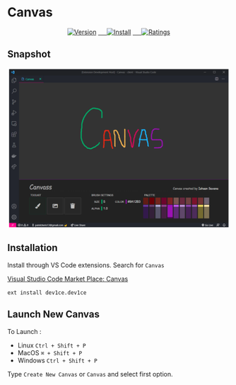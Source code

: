 # Canvas

<p align="center">
  <a href="https://marketplace.visualstudio.com/items?itemName=dev1ce.dev1ce">
    <img alt="Version" src="https://vsmarketplacebadge.apphb.com/version/dev1ce.dev1ce.svg?colorA=0288d1&colorB=0277bd&style=for-the-badge"></a>
  <a href="https://marketplace.visualstudio.com/items?itemName=dev1ce.dev1ce">&nbsp;&nbsp;&nbsp;&nbsp;
    <img alt="Install" src="https://vsmarketplacebadge.apphb.com/installs/dev1ce.dev1ce.svg?style=for-the-badge&colorA=ef5350&colorB=ff1744&label=Install"></a>
  <a href="https://marketplace.visualstudio.com/items?itemName=dev1ce.dev1ce">&nbsp;&nbsp;&nbsp;&nbsp;
    <img alt="Ratings" src="https://vsmarketplacebadge.apphb.com/rating-star/dev1ce.dev1ce.svg?style=for-the-badge&colorA=FBBD30&colorB=F2AA08"></a>
 </p>
 

## Snapshot

  ![Snapshot](https://github.com/Accel-Byte/Canvas/blob/main/Images/Canvas.png?raw=true)
  <br />


## Installation

Install through VS Code extensions. Search for `Canvas`

[Visual Studio Code Market Place: Canvas](https://marketplace.visualstudio.com/items?itemName=dev1ce.dev1ce)

```
ext install dev1ce.dev1ce
```

## Launch New Canvas

To Launch :

  - Linux `Ctrl + Shift + P`
  - MacOS `⌘ + Shift + P`
  - Windows `Ctrl + Shift + P`

Type `Create New Canvas` or `Canvas` and select first option.
